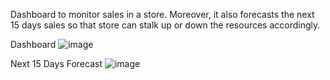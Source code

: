  Dashboard to monitor sales in a store.
 Moreover, it also forecasts the next 15 days sales so that store can stalk up or down the
 resources accordingly.

 Dashboard
 ![image](https://github.com/MargiShah18/SuperStore-Dashboard-and-forecast/assets/97111878/f5cf13a3-9f80-4d82-b3cf-b541e7c0cefa)

 Next 15 Days Forecast
 ![image](https://github.com/MargiShah18/SuperStore-Dashboard-and-forecast/assets/97111878/8efb2739-1c1a-432e-8019-0a47c4a299a7)
